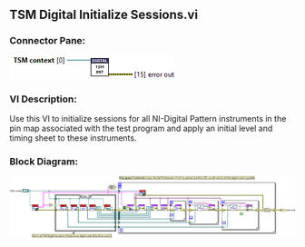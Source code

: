 ## **TSM Digital Initialize Sessions.vi**
### Connector Pane:
![alt text](/docs/images/Instrument%20Control/Digital/TSM/TSM%20Digital%20Initialize%20Sessions.vic.png "TSM Digital Initialize Sessions.vi connector pane")

### VI Description:
Use this VI to initialize sessions for all NI-Digital Pattern instruments in the pin map associated with the test program and apply an initial level and timing sheet to these instruments. 

### Block Diagram:
![alt text](/docs/images/Instrument%20Control/Digital/TSM/TSM%20Digital%20Initialize%20Sessions.vid.png "TSM Digital Initialize Sessions.vi block diagram")
